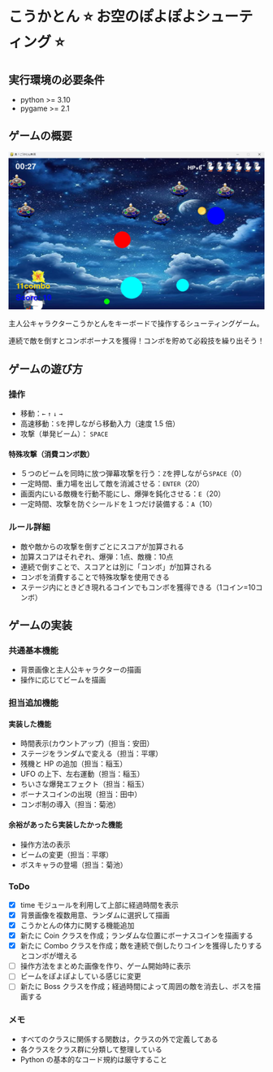 # こうかとん ⭐ お空のぽよぽよシューティング ⭐

## 実行環境の必要条件

- python >= 3.10
- pygame >= 2.1

## ゲームの概要

![title](fig/screen_shot.jpg)

主人公キャラクターこうかとんをキーボードで操作するシューティングゲーム。

連続で敵を倒すとコンボボーナスを獲得！コンボを貯めて必殺技を繰り出そう！

## ゲームの遊び方

### 操作

- 移動：`←` `↑` `↓` `→`
- 高速移動：`S`を押しながら移動入力（速度 1.5 倍）
- 攻撃（単発ビーム）： `SPACE`

#### 特殊攻撃（消費コンボ数）

- ５つのビームを同時に放つ弾幕攻撃を行う：`Z`を押しながら`SPACE`（0）
- 一定時間、重力場を出して敵を消滅させる：`ENTER`（20）
- 画面内にいる敵機を行動不能にし、爆弾を鈍化させる：`E`（20）
- 一定時間、攻撃を防ぐシールドを１つだけ装備する：`A`（10）

### ルール詳細

- 敵や敵からの攻撃を倒すごとにスコアが加算される
- 加算スコアはそれぞれ、爆弾：1点、敵機：10点
- 連続で倒すことで、スコアとは別に「コンボ」が加算される
- コンボを消費することで特殊攻撃を使用できる
- ステージ内にときどき現れるコインでもコンボを獲得できる（1コイン=10コンボ）

## ゲームの実装

### 共通基本機能

- 背景画像と主人公キャラクターの描画
- 操作に応じてビームを描画

### 担当追加機能

#### 実装した機能

- 時間表示(カウントアップ)（担当：安田）
- ステージをランダムで変える（担当：平塚）
- 残機と HP の追加（担当：稲玉）
- UFO の上下、左右運動（担当：稲玉）
- ちいさな爆発エフェクト（担当：稲玉）
- ボーナスコインの出現（担当：田中）
- コンボ制の導入（担当：菊池）

#### 余裕があったら実装したかった機能

- 操作方法の表示
- ビームの変更（担当：平塚）
- ボスキャラの登場（担当：菊池）

### ToDo

- [x] time モジュールを利用して上部に経過時間を表示
- [x] 背景画像を複数用意、ランダムに選択して描画
- [x] こうかとんの体力に関する機能追加
- [x] 新たに Coin クラスを作成；ランダムな位置にボーナスコインを描画する
- [x] 新たに Combo クラスを作成；敵を連続で倒したりコインを獲得したりするとコンボが増える
- [ ] 操作方法をまとめた画像を作り、ゲーム開始時に表示
- [ ] ビームをぽよぽよしている感じに変更
- [ ] 新たに Boss クラスを作成；経過時間によって周囲の敵を消去し、ボスを描画する

### メモ

- すべてのクラスに関係する関数は，クラスの外で定義してある
- 各クラスをクラス群に分類して整理している
- Python の基本的なコード規約は厳守すること

